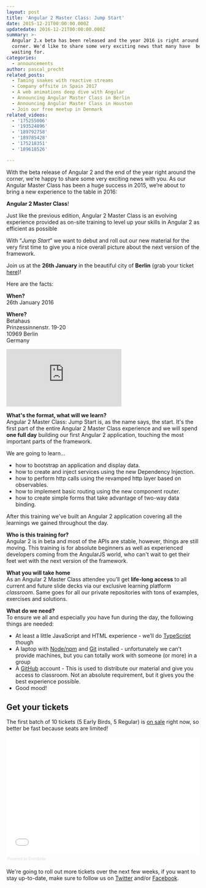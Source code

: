 ```yaml
---
layout: post
title: 'Angular 2 Master Class: Jump Start'
date: 2015-12-21T00:00:00.000Z
updatedate: 2016-12-21T00:00:00.000Z
summary: >-
  Angular 2.x beta has been released and the year 2016 is right around the
  corner. We'd like to share some very exciting news that many have  been
  waiting for.
categories:
  - announcements
author: pascal_precht
related_posts:
  - Taming snakes with reactive streams
  - Company offsite in Spain 2017
  - A web animations deep dive with Angular
  - Announcing Angular Master Class in Berlin
  - Announcing Angular Master Class in Houston
  - Join our free meetup in Denmark
related_videos:
  - '175255006'
  - '193524896'
  - '189792758'
  - '189785428'
  - '175218351'
  - '189618526'

---
```


With the beta release of Angular 2 and the end of the year right around the corner, we're happy to share some very exciting news with you. As our Angular Master Class has been a huge success in 2015, we’re about to bring a new experience to the table in  2016:

**Angular 2 Master Class**!

Just like the previous edition, Angular 2 Master Class is an evolving experience provided as on-site training to level up your skills in Angular 2 as efficient as possible

With “_Jump Start_” we want to debut and roll out our new material for the very first time to give you a nice overall picture about the next version of the framework.

Join us at the **26th January** in the beautiful city of **Berlin** (grab your ticket [here](http://www.eventbrite.de/e/angular-2-master-class-jump-start-tickets-20093393882))!

Here are the facts:

**When?**<br>
26th January 2016

**Where?**<br>
Betahaus<br>
Prinzessinnenstr. 19-20<br>
10969 Berlin<br>
Germany<br>

<iframe src="https://www.google.com/maps/embed?pb=!1m18!1m12!1m3!1d2428.7069581788373!2d13.410009815715265!3d52.502543945275306!2m3!1f0!2f0!3f0!3m2!1i1024!2i768!4f13.1!3m3!1m2!1s0x47a84e2d8d4701a9%3A0x1687d2a7997ddff1!2sbetahaus!5e0!3m2!1sen!2sde!4v1450713470274" frameborder="0" style="border:0" allowfullscreen></iframe>

**What's the format, what will we learn?**<br>
Angular 2 Master Class: Jump Start is, as the name says, the start. It's the first part of the entire Angular 2 Master Class experience and we will spend **one full day** building our first Angular 2 application, touching the most important parts of the framework.

We are going to learn…

  - how to bootstrap an application and display data.
  - how to create and inject services using the new Dependency Injection.
  - how to perform http calls using the revamped http layer based on observables.
  - how to implement basic routing using the new component router.
  - how to create simple forms that take advantage of two-way data binding.

After this training we've built an Angular 2 application covering all the learnings we gained throughout the day. 

**Who is this training for?**<br>
Angular 2 is in beta and most of the APIs are stable, however, things are still moving. This training is for absolute beginners as well as experienced developers coming from the AngularJS world, who can't wait to get their feet wet with the next version of the framework.

**What you will take home**<br>
As an Angular 2 Master Class attendee you’ll get **life-long access** to all current and future slide decks via our exclusive learning platform _classroom_. Same goes for all our private repositories with tons of examples, exercises and solutions. 

**What do we need?**<br>
To ensure we all and especially _you_ have fun during the day, the following things are needed:

- At least a little JavaScript and HTML experience - we’ll do [TypeScript](http://typescriptlang.org) though
- A laptop with [Node/npm](http://nodejs.org/download) and [Git](http://git-scm.com/downloads) installed - unfortunately we can't provide machines, but you can totally work with someone (or more) in a group
- A [GitHub](http://github.com) account - This is used to distribute our material and give you access to classroom. Not an absolute requirement, but it gives you the best experience possible.
- Good mood!

## Get your tickets
The first batch of 10 tickets (5 Early Birds, 5 Regular) is [on sale](http://www.eventbrite.de/e/angular-2-master-class-jump-start-tickets-20093393882) right now, so better be fast because seats are limited!

<div style="width:100%; text-align:left;" ><iframe  src="//eventbrite.de/tickets-external?eid=20093393882&ref=etckt" style="height: 305px;" frameborder="0" width="100%" vspace="0" hspace="0" marginheight="5" marginwidth="5" scrolling="auto" allowtransparency="true"></iframe><div style="font-family:Helvetica, Arial; font-size:10px; padding:5px 0 5px; margin:2px; width:100%; text-align:left;" ><a class="powered-by-eb" style="color: #dddddd; text-decoration: none;" target="_blank" href="http://www.eventbrite.de/r/etckt">Powered by Eventbrite</a></div></div>

We're going to roll out more tickets over the next few weeks, if you want to stay up-to-date, make sure to follow us on [Twitter](http://twitter.com/thoughtram) and/or [Facebook](http://facebook.com/thoughtram).
